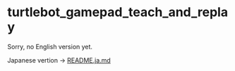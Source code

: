 # turtlebot_gamepad_teach_and_replay
Sorry, no English version yet.  

Japanese vertion -> [README.ja.md](https://github.com/TomotakaSuzuki/turtlebot_gamepad_teach_and_replay/blob/master/README.ja.md)
